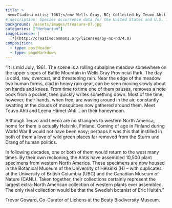 ```yaml
---
title: >
 <em>Cladina mitis; 1961;</em> Wells Gray, BC; Collected by Teuvo Ahti and Leena Hamet-Ahti
# description: Species occurrence data for the United States and U.S. Territories.
background: /assets/images/treasure-87.jpg
categories: ["Herbarium"]
imageLicense: |
  [*](http://creativecommons.org/licenses/by-nc-nd/4.0)
composition:
  - type: postHeader
  - type: pageMarkdown
---
```


“It is mid July, 1961. The scene is a rolling subalpine meadow somewhere on the upper slopes of Battle Mountain in Wells Gray Provincial Park. The day is cold, raw, overcast, and threatening rain. Near the edge of the meadow two human forms, clad in heavy rain gear, can be seen moving slowly about on hands and knees. From time to time one of them pauses, removes a note book from a pocket, then quickly writes something down. Most of the time, however, their hands, when free, are waving around in the air, constantly swatting at the clouds of mosquitoes now gathered around them. Meet Teuvo Ahti and Leena Hämet-Ahti …on their honeymoon.

Although Teuvo and Leena are no strangers to western North America, home for them is actually Helsinki, Finland. Coming of age in Finland during World War II would not have been easy; perhaps it was this that instilled in both of them a love of wild green places far removed from the Sturm und Drang of human politics.

In following decades, one or both of them would return to the west many times. By their own reckoning, the Ahtis have assembled 10,500 plant specimens from western North America. These specimens are now housed in the Botanical Museum of the University of Helsinki (H) – with duplicates at the University of British Columbia (UBC) and the Canadian Museum of Nature (CANL). Taken together, their collections certainly represent the largest extra-North American collection of western plants ever assembled. The only rival collection would be that the Swedish botanist of Eric Hultén.”

Trevor Goward, Co-Curator of Lichens at the Beaty Biodiversity Museum.
